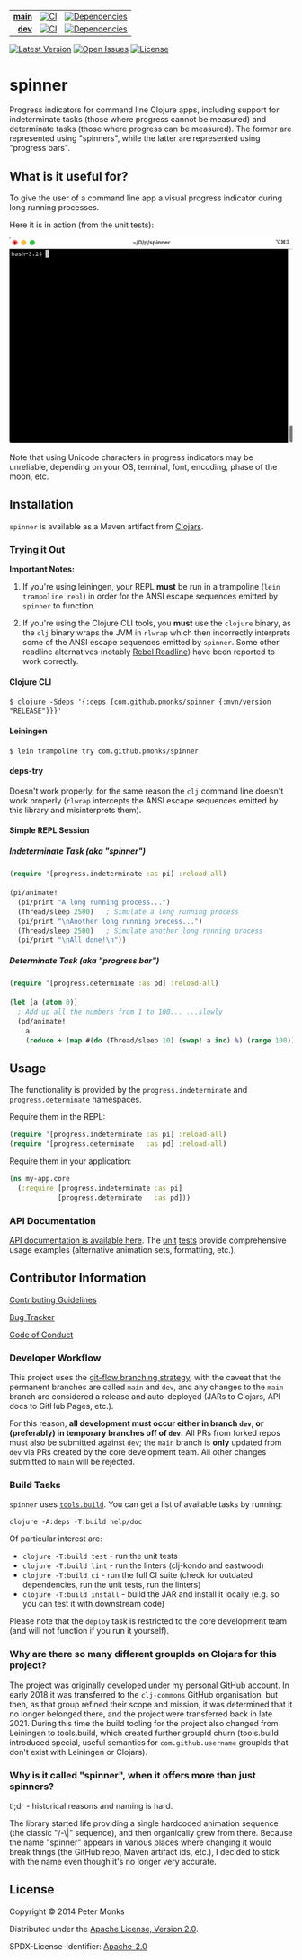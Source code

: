 | | | |
|---:|:---:|:---:|
| [**main**](https://github.com/pmonks/spinner/tree/main) | [![CI](https://github.com/pmonks/spinner/workflows/CI/badge.svg?branch=main)](https://github.com/pmonks/spinner/actions?query=workflow%3ACI+branch%3Amain) | [![Dependencies](https://github.com/pmonks/spinner/workflows/dependencies/badge.svg?branch=main)](https://github.com/pmonks/spinner/actions?query=workflow%3Adependencies+branch%3Amain) |
| [**dev**](https://github.com/pmonks/spinner/tree/dev) | [![CI](https://github.com/pmonks/spinner/workflows/CI/badge.svg?branch=dev)](https://github.com/pmonks/spinner/actions?query=workflow%3ACI+branch%3Adev) | [![Dependencies](https://github.com/pmonks/spinner/workflows/dependencies/badge.svg?branch=dev)](https://github.com/pmonks/spinner/actions?query=workflow%3Adependencies+branch%3Adev) |

[![Latest Version](https://img.shields.io/clojars/v/com.github.pmonks/spinner)](https://clojars.org/com.github.pmonks/spinner/) [![Open Issues](https://img.shields.io/github/issues/pmonks/spinner.svg)](https://github.com/pmonks/spinner/issues) [![License](https://img.shields.io/github/license/pmonks/spinner.svg)](https://github.com/pmonks/spinner/blob/main/LICENSE)

# spinner

Progress indicators for command line Clojure apps, including support for indeterminate tasks (those where progress cannot be measured) and determinate tasks (those where progress can be measured).  The former are represented using "spinners", while the latter are represented using "progress bars".

## What is it useful for?

To give the user of a command line app a visual progress indicator during long running processes.

Here it is in action (from the unit tests):
<p align="center">
  <img alt="Spinner example screenshot" src="https://raw.githubusercontent.com/pmonks/spinner/main/spinner-demo.gif"/>
</p>

Note that using Unicode characters in progress indicators may be unreliable, depending on your OS, terminal, font, encoding, phase of the moon, etc.

## Installation

`spinner` is available as a Maven artifact from [Clojars](https://clojars.org/com.github.pmonks/spinner).

### Trying it Out

**Important Notes:**

1. If you're using leiningen, your REPL **must** be run in a trampoline (`lein trampoline repl`) in order for the ANSI escape sequences emitted by `spinner` to function.

2. If you're using the Clojure CLI tools, you **must** use the `clojure` binary, as the `clj` binary wraps the JVM in `rlwrap` which then incorrectly interprets some of the ANSI escape sequences emitted by `spinner`. Some other readline alternatives (notably [Rebel Readline](https://github.com/bhauman/rebel-readline)) have been reported to work correctly.

#### Clojure CLI

```shell
$ clojure -Sdeps '{:deps {com.github.pmonks/spinner {:mvn/version "RELEASE"}}}'
```

#### Leiningen

```shell
$ lein trampoline try com.github.pmonks/spinner
```

#### deps-try

Doesn't work properly, for the same reason the `clj` command line doesn't work properly (`rlwrap` intercepts the ANSI escape sequences emitted by this library and misinterprets them).

#### Simple REPL Session

##### Indeterminate Task (aka "spinner")

```clojure
(require '[progress.indeterminate :as pi] :reload-all)

(pi/animate!
  (pi/print "A long running process...")
  (Thread/sleep 2500)   ; Simulate a long running process
  (pi/print "\nAnother long running process...")
  (Thread/sleep 2500)   ; Simulate another long running process
  (pi/print "\nAll done!\n"))  
```

##### Determinate Task (aka "progress bar")

```clojure
(require '[progress.determinate :as pd] :reload-all)

(let [a (atom 0)]
  ; Add up all the numbers from 1 to 100... ...slowly
  (pd/animate!
    a
    (reduce + (map #(do (Thread/sleep 10) (swap! a inc) %) (range 100)))))
```

## Usage

The functionality is provided by the `progress.indeterminate` and `progress.determinate` namespaces.

Require them in the REPL:

```clojure
(require '[progress.indeterminate :as pi] :reload-all)
(require '[progress.determinate   :as pd] :reload-all)
```

Require them in your application:

```clojure
(ns my-app.core
  (:require [progress.indeterminate :as pi]
            [progress.determinate   :as pd]))
```

### API Documentation

[API documentation is available here](https://pmonks.github.io/spinner/).  The [unit](https://github.com/pmonks/spinner/blob/main/test/progress/indeterminate_test.clj) [tests](https://github.com/pmonks/spinner/blob/main/test/progress/determinate_test.clj) provide comprehensive usage examples (alternative animation sets, formatting, etc.).

## Contributor Information

[Contributing Guidelines](https://github.com/pmonks/spinner/blob/main/.github/CONTRIBUTING.md)

[Bug Tracker](https://github.com/pmonks/spinner/issues)

[Code of Conduct](https://github.com/pmonks/spinner/blob/main/.github/CODE_OF_CONDUCT.md)

### Developer Workflow

This project uses the [git-flow branching strategy](https://nvie.com/posts/a-successful-git-branching-model/), with the caveat that the permanent branches are called `main` and `dev`, and any changes to the `main` branch are considered a release and auto-deployed (JARs to Clojars, API docs to GitHub Pages, etc.).

For this reason, **all development must occur either in branch `dev`, or (preferably) in temporary branches off of `dev`.**  All PRs from forked repos must also be submitted against `dev`; the `main` branch is **only** updated from `dev` via PRs created by the core development team.  All other changes submitted to `main` will be rejected.

### Build Tasks

`spinner` uses [`tools.build`](https://clojure.org/guides/tools_build). You can get a list of available tasks by running:

```
clojure -A:deps -T:build help/doc
```

Of particular interest are:

* `clojure -T:build test` - run the unit tests
* `clojure -T:build lint` - run the linters (clj-kondo and eastwood)
* `clojure -T:build ci` - run the full CI suite (check for outdated dependencies, run the unit tests, run the linters)
* `clojure -T:build install` - build the JAR and install it locally (e.g. so you can test it with downstream code)

Please note that the `deploy` task is restricted to the core development team (and will not function if you run it yourself).

### Why are there so many different groupIds on Clojars for this project?

The project was originally developed under my personal GitHub account.  In early 2018 it was transferred to the `clj-commons` GitHub organisation, but then, as that group refined their scope and mission, it was determined that it no longer belonged there, and the project were transferred back in late 2021.  During this time the build tooling for the project also changed from Leiningen to tools.build, which created further groupId churn (tools.build introduced special, useful semantics for `com.github.username` groupIds that don't exist with Leiningen or Clojars).

### Why is it called "spinner", when it offers more than just spinners?

tl;dr - historical reasons and naming is hard.

The library started life providing a single hardcoded animation sequence (the classic "/-\\|" sequence), and then organically grew from there.  Because the name "spinner" appears in various places where changing it would break things (the GitHub repo, Maven artifact ids, etc.), I decided to stick with the name even though it's no longer very accurate.

## License

Copyright © 2014 Peter Monks

Distributed under the [Apache License, Version 2.0](http://www.apache.org/licenses/LICENSE-2.0).

SPDX-License-Identifier: [Apache-2.0](https://spdx.org/licenses/Apache-2.0)
